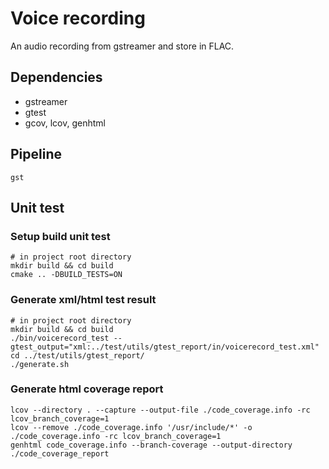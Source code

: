# Voice recording

An audio recording from gstreamer and store in FLAC.

## Dependencies

- gstreamer
- gtest
- gcov, lcov, genhtml

## Pipeline
```
gst
```

## Unit test

### Setup build unit test
```
# in project root directory
mkdir build && cd build
cmake .. -DBUILD_TESTS=ON
```

### Generate xml/html test result

```
# in project root directory
mkdir build && cd build
./bin/voicerecord_test --gtest_output="xml:../test/utils/gtest_report/in/voicerecord_test.xml"
cd ../test/utils/gtest_report/
./generate.sh
```

### Generate html coverage report

```
lcov --directory . --capture --output-file ./code_coverage.info -rc lcov_branch_coverage=1
lcov --remove ./code_coverage.info '/usr/include/*' -o ./code_coverage.info -rc lcov_branch_coverage=1
genhtml code_coverage.info --branch-coverage --output-directory ./code_coverage_report
```